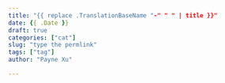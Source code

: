 ```yaml
---
title: "{{ replace .TranslationBaseName "-" " " | title }}"
date: {{ .Date }}
draft: true
categories: ["cat"]
slug: "type the permlink"
tags: ["tag"]
author: "Payne Xu"

---
```


